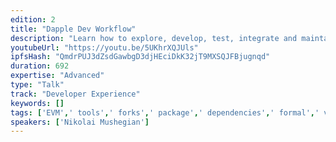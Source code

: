 ```yaml
---
edition: 2
title: "Dapple Dev Workflow"
description: "Learn how to explore, develop, test, integrate and maintain your dapps with the Dapple dev toolchain."
youtubeUrl: "https://youtu.be/5UKhrXQJUls"
ipfsHash: "QmdrPUJ3dZsdGawbgD3djHEciDkK32jT9MXSQJFBjugnqd"
duration: 692
expertise: "Advanced"
type: "Talk"
track: "Developer Experience"
keywords: []
tags: ['EVM',' tools',' forks',' package',' dependencies',' formal',' verification',' link',' solidity',' test',' chainfork',' scripting',' deploy',' sharding',' nexus','Developer Experience']
speakers: ['Nikolai Mushegian']
---
```

